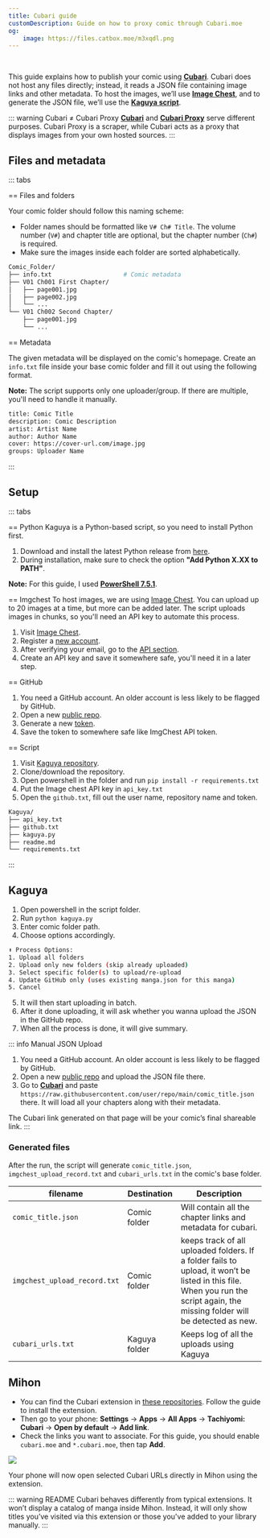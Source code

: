 ```yaml
---
title: Cubari guide
customDescription: Guide on how to proxy comic through Cubari.moe
og:
    image: https://files.catbox.moe/m3xqdl.png
---
```


<GradientCard title="Cubari guide" description="Guide on how to proxy comic through Cubari.moe" theme="turquoise" variant="thin"/>

<br>

This guide explains how to publish your comic using [**Cubari**](https://cubari.moe/). Cubari does not host any files directly; instead, it reads a JSON file containing image links and other metadata. To host the images, we’ll use [**Image Chest**](https://imgchest.com/), and to generate the JSON file, we’ll use the [**Kaguya script**](https://github.com/wotakumoe/kaguya).

::: warning Cubari ≠ Cubari Proxy
[**Cubari**](https://cubari.moe/) and [**Cubari Proxy**](https://proxy.cubari.moe/) serve different purposes. Cubari Proxy is a scraper, while Cubari acts as a proxy that displays images from your own hosted sources.
:::

## Files and metadata

::: tabs

== Files and folders

Your comic folder should follow this naming scheme:  
- Folder names should be formatted like `V# Ch# Title`. The volume number (`V#`) and chapter title are optional, but the chapter number (`Ch#`) is required.  
- Make sure the images inside each folder are sorted alphabetically.

```bash
Comic_Folder/
├── info.txt                    # Comic metadata                     
├── V01 Ch001 First Chapter/          
│   ├── page001.jpg
│   ├── page002.jpg
│   └── ...
└── V01 Ch002 Second Chapter/
    ├── page001.jpg
    └── ...
```

== Metadata

The given metadata will be displayed on the comic's homepage. Create an `info.txt` file inside your base comic folder and fill it out using the following format.  

**Note:** The script supports only one uploader/group. If there are multiple, you'll need to handle it manually.

```bash
title: Comic Title
description: Comic Description
artist: Artist Name
author: Author Name
cover: https://cover-url.com/image.jpg
groups: Uploader Name
```

:::

## Setup

::: tabs

== Python
Kaguya is a Python-based script, so you need to install Python first.

1. Download and install the latest Python release from [here](https://www.python.org/downloads/).
2. During installation, make sure to check the option **"Add Python X.XX to PATH"**.

**Note:** For this guide, I used [**PowerShell 7.5.1**](https://github.com/PowerShell/PowerShell).

== Imgchest
To host images, we are using [Image Chest](https://imgchest.com/). You can upload up to 20 images at a time, but more can be added later. The script uploads images in chunks, so you'll need an API key to automate this process.

1. Visit [Image Chest](https://imgchest.com/).
2. Register a [new account](https://imgchest.com/register).
3. After verifying your email, go to the [API section](https://imgchest.com/profile/api).
4. Create an API key and save it somewhere safe, you'll need it in a later step.

== GitHub
1. You need a GitHub account. An older account is less likely to be flagged by GitHub.
2. Open a new [public repo](https://github.com/new).
3. Generate a new [token](https://github.com/settings/tokens/new?scopes=public_repo&description=Kaguya).
4. Save the token to somewhere safe like ImgChest API token.

== Script
1. Visit [Kaguya repository](https://github.com/wotakumoe/kaguya).
2. Clone/download the repository.
3. Open powershell in the folder and run `pip install -r requirements.txt`
4. Put the Image chest API key in `api_key.txt`
5. Open the `github.txt`, fill out the user name, repository name and token.

```bash
Kaguya/
├── api_key.txt  
├── github.txt  
├── kaguya.py
├── readme.md                                 
└── requirements.txt
```

:::

## Kaguya

1. Open powershell in the script folder.
2. Run `python kaguya.py`
3. Enter comic folder path.
4. Choose options accordingly.
```bash
⬆️ Process Options:
1. Upload all folders
2. Upload only new folders (skip already uploaded)
3. Select specific folder(s) to upload/re-upload
4. Update GitHub only (uses existing manga.json for this manga)
5. Cancel
```
5. It will then start uploading in batch.
6. After it done uploading, it will ask whether you wanna upload the JSON in the GitHub repo.
7. When all the process is done, it will give summary.

::: info Manual JSON Upload
1. You need a GitHub account. An older account is less likely to be flagged by GitHub.
2. Open a new [public repo](https://github.com/new) and upload the JSON file there.
3. Go to [**Cubari**](https://cubari.moe/) and paste `https://raw.githubusercontent.com/user/repo/main/comic_title.json` there. It will load all your chapters along with their metadata.

The Cubari link generated on that page will be your comic’s final shareable link.
:::

### Generated files

After the run, the script will generate `comic_title.json`, `imgchest_upload_record.txt` and `cubari_urls.txt` in the comic's base folder.

| filename | Destination | Description |
|-|-|-|
| `comic_title.json` | Comic folder | Will contain all the chapter links and metadata for cubari. |
| `imgchest_upload_record.txt` | Comic folder | keeps track of all uploaded folders. If a folder fails to upload, it won’t be listed in this file. When you run the script again, the missing folder will be detected as new. |
| `cubari_urls.txt` | Kaguya folder | Keeps log of all the uploads using Kaguya | 


## Mihon

- You can find the Cubari extension in [these repositories](/guides/ext/mihon#manga). Follow the guide to install the extension.
- Then go to your phone: **Settings** -> **Apps** -> **All Apps** -> **Tachiyomi: Cubari** -> **Open by default** -> **Add link**.
- Check the links you want to associate. For this guide, you should enable `cubari.moe` and `*.cubari.moe`, then tap **Add**.

![](/ss/cubariss.png)

Your phone will now open selected Cubari URLs directly in Mihon using the extension.

::: warning README
Cubari behaves differently from typical extensions. It won’t display a catalog of manga inside Mihon. Instead, it will only show titles you’ve visited via this extension or those you've added to your library manually.
:::
